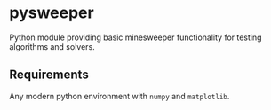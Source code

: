 # pysweeper
Python module providing basic minesweeper functionality for testing algorithms and solvers.

## Requirements
Any modern python environment with `numpy` and `matplotlib`.
